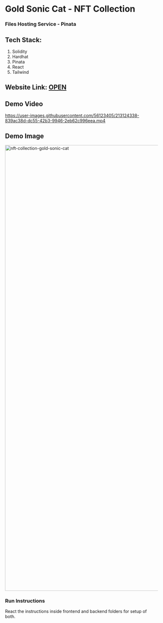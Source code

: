 # Gold Sonic Cat - NFT Collection

### Files Hosting Service - Pinata

## Tech Stack:

1. Solidity
2. Hardhat
3. Pinata
4. React
5. Tailwind

## Website Link: [OPEN](https://nft-collection-solidity-react.vercel.app/)

## Demo Video

https://user-images.githubusercontent.com/56123405/213124338-839ac38d-dc55-42b3-9946-2eb62c996eea.mp4

## Demo Image

<img width="1470" alt="nft-collection-gold-sonic-cat" src="https://user-images.githubusercontent.com/56123405/213124481-a9a33331-fd88-47cb-9ad4-eb033a535891.png">

### Run Instructions

React the instructions inside frontend and backend folders for setup of both.
